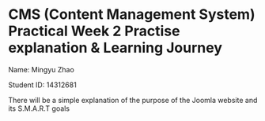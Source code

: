 # CMS (Content Management System) Practical Week 2 Practise explanation & Learning Journey
Name: Mingyu Zhao

Student ID: 14312681

There will be a simple explanation of the purpose of the Joomla website and its S.M.A.R.T goals


